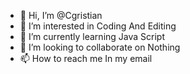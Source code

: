 - 👋 Hi, I’m @Cgristian
- 👀 I’m interested in Coding And Editing
- 🌱 I’m currently learning Java Script
- 💞️ I’m looking to collaborate on Nothing
- 📫 How to reach me In my email

<!---
Cgristian/Cgristian is a ✨ special ✨ repository because its `README.md` (this file) appears on your GitHub profile.
You can click the Preview link to take a look at your changes.
--->

